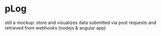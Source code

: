 pLog
====

still a mockup: store and visualizes data submitted via post requests and retrieved from webhooks (nodejs &amp; angular app)
